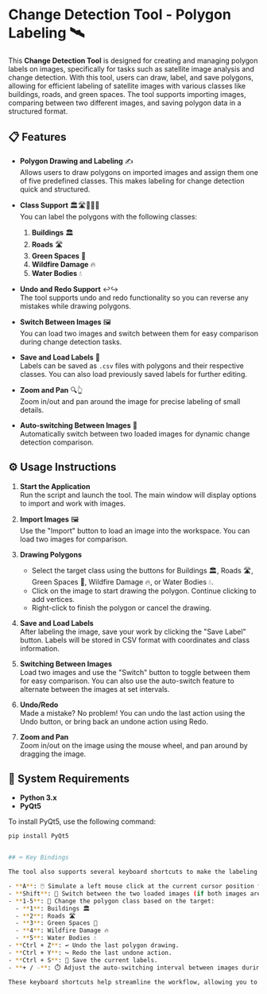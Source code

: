 # Change Detection Tool - Polygon Labeling 🛰️

This **Change Detection Tool** is designed for creating and managing polygon labels on images, specifically for tasks such as satellite image analysis and change detection. With this tool, users can draw, label, and save polygons, allowing for efficient labeling of satellite images with various classes like buildings, roads, and green spaces. The tool supports importing images, comparing between two different images, and saving polygon data in a structured format.

## 📋 Features

- **Polygon Drawing and Labeling** ✍️  
  Allows users to draw polygons on imported images and assign them one of five predefined classes. This makes labeling for change detection quick and structured.
  
- **Class Support** 🏛️🛣️🌳🔥💧  
  You can label the polygons with the following classes:  
  1. **Buildings** 🏛️  
  2. **Roads** 🛣️  
  3. **Green Spaces** 🌳  
  4. **Wildfire Damage** 🔥  
  5. **Water Bodies** 💧  

- **Undo and Redo Support** ↩️↪️  
  The tool supports undo and redo functionality so you can reverse any mistakes while drawing polygons.

- **Switch Between Images** 🖼️  
  You can load two images and switch between them for easy comparison during change detection tasks.

- **Save and Load Labels** 💾  
  Labels can be saved as `.csv` files with polygons and their respective classes. You can also load previously saved labels for further editing.

- **Zoom and Pan** 🔍👆  
  Zoom in/out and pan around the image for precise labeling of small details.

- **Auto-switching Between Images** 🔄  
  Automatically switch between two loaded images for dynamic change detection comparison.

## ⚙️ Usage Instructions

1. **Start the Application**  
   Run the script and launch the tool. The main window will display options to import and work with images.

2. **Import Images** 🖼️  
   Use the "Import" button to load an image into the workspace. You can load two images for comparison.

3. **Drawing Polygons**  
   - Select the target class using the buttons for Buildings 🏛️, Roads 🛣️, Green Spaces 🌳, Wildfire Damage 🔥, or Water Bodies 💧.  
   - Click on the image to start drawing the polygon. Continue clicking to add vertices.
   - Right-click to finish the polygon or cancel the drawing.

4. **Save and Load Labels**  
   After labeling the image, save your work by clicking the "Save Label" button. Labels will be stored in CSV format with coordinates and class information.

5. **Switching Between Images**  
   Load two images and use the "Switch" button to toggle between them for easy comparison. You can also use the auto-switch feature to alternate between the images at set intervals.

6. **Undo/Redo**  
   Made a mistake? No problem! You can undo the last action using the Undo button, or bring back an undone action using Redo.

7. **Zoom and Pan**  
   Zoom in/out on the image using the mouse wheel, and pan around by dragging the image.

## 🚀 System Requirements

- **Python 3.x**
- **PyQt5**

To install PyQt5, use the following command:

```bash
pip install PyQt5


## ⌨️ Key Bindings

The tool also supports several keyboard shortcuts to make the labeling process faster and more efficient:

- **A**: 🖱️ Simulate a left mouse click at the current cursor position to start or finish drawing a polygon.
- **Shift**: 🔀 Switch between the two loaded images (if both images are loaded).
- **1-5**: 🔢 Change the polygon class based on the target:
  - **1**: Buildings 🏛️
  - **2**: Roads 🛣️
  - **3**: Green Spaces 🌳
  - **4**: Wildfire Damage 🔥
  - **5**: Water Bodies 💧
- **Ctrl + Z**: ↩️ Undo the last polygon drawing.
- **Ctrl + Y**: ↪️ Redo the last undone action.
- **Ctrl + S**: 💾 Save the current labels.
- **+ / -**: ⏱️ Adjust the auto-switching interval between images during comparison. "+" increases the interval, "-" decreases it.

These keyboard shortcuts help streamline the workflow, allowing you to quickly switch between tools and functions without relying on mouse actions alone.


